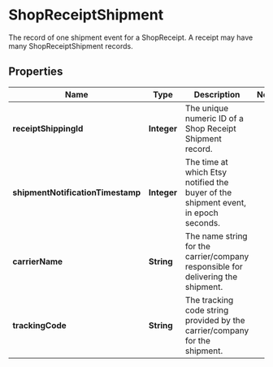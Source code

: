 

# ShopReceiptShipment

The record of one shipment event for a ShopReceipt. A receipt may have many ShopReceiptShipment records.

## Properties

Name | Type | Description | Notes
------------ | ------------- | ------------- | -------------
**receiptShippingId** | **Integer** | The unique numeric ID of a Shop Receipt Shipment record. | 
**shipmentNotificationTimestamp** | **Integer** | The time at which Etsy notified the buyer of the shipment event, in epoch seconds. | 
**carrierName** | **String** | The name string for the carrier/company responsible for delivering the shipment. | 
**trackingCode** | **String** | The tracking code string provided by the carrier/company for the shipment. | 



